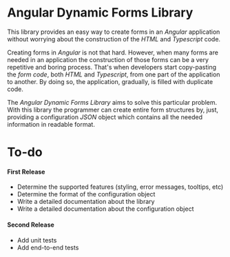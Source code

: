 # Angular Dynamic Forms Library

This library provides an easy way to create forms in an *Angular* application without worrying about the construction of the *HTML* and *Typescript* code.

Creating forms in *Angular* is not that hard. However, when many forms are needed in an application the construction of those forms can be a very repetitive and boring process. That's when developers start copy-pasting the *form code*, both *HTML* and *Typescript*, from one part of the application to another. By doing so, the application, gradually, is filled with duplicate code.

The *Angular Dynamic Forms Library* aims to solve this particular problem. With this library the programmer can create entire form structures by, just, providing a configuration *JSON* object which contains all the needed information in readable format.

# To-do

#### First Release
* Determine the supported features (styling, error messages, tooltips, etc)
* Determine the format of the configuration object
* Write a detailed documentation about the library
* Write a detailed documentation about the configuration object

#### Second Release
* Add unit tests
* Add end-to-end tests
